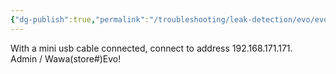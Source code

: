 ```yaml
---
{"dg-publish":true,"permalink":"/troubleshooting/leak-detection/evo/evo-600/"}
---
```


With a mini usb cable connected, connect to address 192.168.171.171.  
Admin / Wawa(store#)Evo!